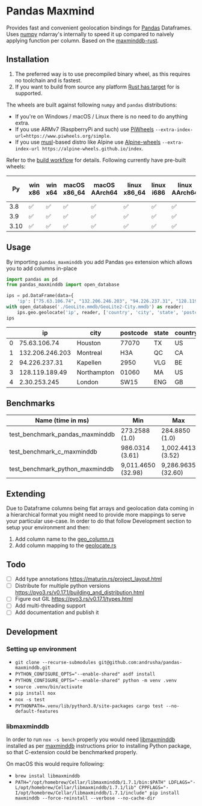 # Pandas Maxmind

Provides fast and convenient geolocation bindings for [Pandas](https://pandas.pydata.org/) Dataframes. Uses [numpy](https://numpy.org/) ndarray's internally to speed it up compared to naively applying function per column. Based on the [maxminddb-rust](https://github.com/oschwald/maxminddb-rust).  

## Installation

1. The preferred way is to use precompiled binary wheel, as this requires no toolchain and is fastest.
2. If you want to build from source any platform [Rust has target](https://doc.rust-lang.org/beta/rustc/platform-support.html) for is supported.

The wheels are built against following `numpy` and `pandas` distributions:
- If you're on Windows / macOS / Linux there is no need to do anything extra.
- If you use ARMv7 (RaspberryPi and such) use [PiWheels](https://www.piwheels.org) `--extra-index-url=https://www.piwheels.org/simple`.
- If you use [musl](https://en.wikipedia.org/wiki/Musl)-based distro like Alpine use [Alpine-wheels](https://alpine-wheels.github.io) `--extra-index-url https://alpine-wheels.github.io/index`.

Refer to the [build workflow](./.github/workflows/workflows.yml) for details. Following currently have pre-built wheels:

| Py   | win x86 | win x64 | macOS x86_64 | macOS AArch64 | linux x86_64 | linux i686 | linux AArch64 | linux ARMv7 | musl linux x86_64 |
|------|---------|---------|--------------|---------------|--------------|------------|---------------|-------------|-------------------|
| 3.8  | ✅       | ✅       | ✅            | ✅             | ✅            | ✅          | ✅             | 🚫          | 🚫                |
| 3.9  | ✅       | ✅       | ✅            | ✅             | ✅            | ✅          | ✅             | ✅           | ✅                 |
| 3.10 | ✅       | ✅       | ✅            | ✅             | ✅            | ✅          | ✅             | 🚫          | ✅                 |

## Usage

By importing `pandas_maxminddb` you add Pandas `geo` extension which allows you to add columns in-place

```python
import pandas as pd
from pandas_maxminddb import open_database

ips = pd.DataFrame(data={
    'ip': ["75.63.106.74", "132.206.246.203", "94.226.237.31", "128.119.189.49", "2.30.253.245"]})
with open_database('./GeoLite.mmdb/GeoLite2-City.mmdb') as reader:
    ips.geo.geolocate('ip', reader, ['country', 'city', 'state', 'postcode'])
ips
```

|     |ip             |city       |postcode|state|country|
|-----|---------------|-----------|--------|-----|-------|
| 0   |75.63.106.74   |Houston    |77070   |TX   |US     |
| 1   |132.206.246.203|Montreal   |H3A     |QC   |CA     |
| 2   |94.226.237.31  |Kapellen   |2950    |VLG  |BE     |
| 3   |128.119.189.49 |Northampton|01060   |MA   |US     |
| 4   |2.30.253.245   |London     |SW15    |ENG  |GB     |

## Benchmarks
|Name (time in ms)                                                                                                                                                                                                 |Min       |Max    |Mean      |StdDev |Median    |IQR    |Outliers|OPS    |Rounds    |Iterations|
|------------------------------------------------------------------------------------------------------------------------------------------------------------------------------------------------------------------|----------|-------|----------|-------|----------|-------|--------|-------|----------|----------|
|test_benchmark_pandas_maxminddb                                                                                                                                                                                   |273.2588 (1.0)|284.8850 (1.0)|280.4760 (1.0)|4.5448 (1.0)|281.6831 (1.0)|5.9721 (1.0)|1;0     |3.5654 (1.0)|5         |1         |
|test_benchmark_c_maxminddb                                                                                                                                                                                        |986.0314 (3.61)|1,002.4413 (3.52)|995.7461 (3.55)|8.3891 (1.85)|1,001.3420 (3.55)|15.1085 (2.53)|2;0     |1.0043 (0.28)|5         |1         |
|test_benchmark_python_maxminddb                                                                                                                                                                                   |9,011.4650 (32.98)|9,286.9635 (32.60)|9,081.2087 (32.38)|117.9029 (25.94)|9,020.5363 (32.02)|114.9376 (19.25)|1;0     |0.1101 (0.03)|5         |1         |

## Extending

Due to Dataframe columns being flat arrays and geolocation data coming in a hierarchical format you might need to provide more mappings to serve your particular use-case. In order to do that follow Development section to setup your environment and then:

1. Add column name to the [geo_column.rs](./src/geo_column.rs)
2. Add column mapping to the [geolocate.rs](./src/geolocate.rs)

## Todo
- [ ] Add type annotations https://maturin.rs/project_layout.html
- [ ] Distribute for multiple python versions https://pyo3.rs/v0.17.1/building_and_distribution.html
- [ ] Figure out GIL https://pyo3.rs/v0.17.1/types.html
- [ ] Add multi-threading support
- [ ] Add documentation and publish it

## Development

### Setting up environment
- `git clone --recurse-submodules git@github.com:andrusha/pandas-maxminddb.git`
- `PYTHON_CONFIGURE_OPTS="--enable-shared" asdf install`
- `PYTHON_CONFIGURE_OPTS="--enable-shared" python -m venv .venv`
- `source .venv/bin/activate`
- `pip install nox`
- `nox -s test`
- `PYTHONPATH=.venv/lib/python3.8/site-packages cargo test --no-default-features`

### libmaxminddb
In order to run `nox -s bench` properly you would need [libmaxminddb](https://github.com/maxmind/libmaxminddb) installed as per [maxminddb](https://maxminddb.readthedocs.io/en/latest/index.html) instructions prior to installing Python package, so that C-extension could be benchmarked properly.

On macOS this would require following:
- `brew instal libmaxminddb`
- `PATH="/opt/homebrew/Cellar/libmaxminddb/1.7.1/bin:$PATH" LDFLAGS="-L/opt/homebrew/Cellar/libmaxminddb/1.7.1/lib" CPPFLAGS="-I/opt/homebrew/Cellar/libmaxminddb/1.7.1/include" pip install maxminddb --force-reinstall --verbose --no-cache-dir`
